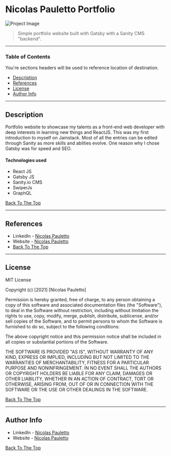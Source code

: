 # Nicolas Pauletto Portfolio

![Project Image](https://user-images.githubusercontent.com/79706492/147609045-726f1426-d440-4c19-af96-15d678237862.jpg)

> Simple portfolio website built with Gatsby with a Sanity CMS "backend".

---

### Table of Contents

You're sections headers will be used to reference location of destination.

- [Description](#description)
- [References](#references)
- [License](#license)
- [Author Info](#author-info)

---

## Description

Portfolio website to showcase my talents as a front-end web developer with deep interests in learning new things and ReactJS. This was my first introduction to myself on Jamstack. Most of all the entries can be edited through Sanity as more skills and abilties evolve. One reason why I chose Gatsby was for speed and SEO.

#### Technologies used

- React JS
- Gatsby JS
- Sanity.io CMS
- SwiperJs
- GraphQL

[Back To The Top](#nicolas-pauletto-portfolio)

---

## References

- LinkedIn - [Nicolas Pauletto](https://www.linkedin.com/in/nicolas-pauletto/)
- Website - [Nicolas Pauletto](https://nicolaspauletto.com)
- [Back To The Top](#nicolas-pauletto-portfolio)

---

## License

MIT License

Copyright (c) [2021] [Nicolas Pauletto]

Permission is hereby granted, free of charge, to any person obtaining a copy
of this software and associated documentation files (the "Software"), to deal
in the Software without restriction, including without limitation the rights
to use, copy, modify, merge, publish, distribute, sublicense, and/or sell
copies of the Software, and to permit persons to whom the Software is
furnished to do so, subject to the following conditions:

The above copyright notice and this permission notice shall be included in all
copies or substantial portions of the Software.

THE SOFTWARE IS PROVIDED "AS IS", WITHOUT WARRANTY OF ANY KIND, EXPRESS OR
IMPLIED, INCLUDING BUT NOT LIMITED TO THE WARRANTIES OF MERCHANTABILITY,
FITNESS FOR A PARTICULAR PURPOSE AND NONINFRINGEMENT. IN NO EVENT SHALL THE
AUTHORS OR COPYRIGHT HOLDERS BE LIABLE FOR ANY CLAIM, DAMAGES OR OTHER
LIABILITY, WHETHER IN AN ACTION OF CONTRACT, TORT OR OTHERWISE, ARISING FROM,
OUT OF OR IN CONNECTION WITH THE SOFTWARE OR THE USE OR OTHER DEALINGS IN THE
SOFTWARE.

[Back To The Top](#nicolas-pauletto-portfolio)

---

## Author Info

- LinkedIn - [Nicolas Pauletto](https://www.linkedin.com/in/nicolas-pauletto/)
- Website - [Nicolas Pauletto](https://nicolaspauletto.com)

[Back To The Top](#nicolas-pauletto-portfolio)
